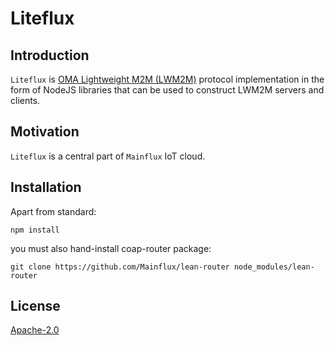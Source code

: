 # Liteflux

## Introduction
`Liteflux` is [OMA Lightweight M2M (LWM2M)](http://openmobilealliance.org/about-oma/work-program/m2m-enablers/) protocol implementation in the form of NodeJS libraries that can be used to construct LWM2M servers and clients.

## Motivation
`Liteflux` is a central part of `Mainflux` IoT cloud.

## Installation
Apart from standard:
```
npm install
```

you must also hand-install coap-router package:

```
git clone https://github.com/Mainflux/lean-router node_modules/lean-router
```

## License
[Apache-2.0](https://github.com/Mainflux/liteflux/blob/master/LICENSE)
